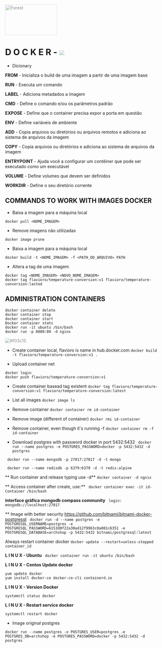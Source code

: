 <style>
img {
  opacity: 0.5;
}
</style>

<img src="https://miro.medium.com/max/336/0*rmv6pZTW2hfP2XYd.png" alt="Forest" width="170" height="100">

# D O C K E R - ![](https://miro.medium.com/max/336/0*rmv6pZTW2hfP2XYd.png)


* Dicionary
<p><strong>FROM</strong> - 
Inicializa o build de uma imagem a partir de uma imagem base

<p><strong>RUN</strong> - 
Executa um comando

<p><strong>LABEL</strong> - 
Adiciona metadados a imagem

<p><strong>CMD</strong> - 
Define o comando e/ou os parâmetros padrão

<p><strong>EXPOSE</strong> - 
Define que o container precisa expor a porta
em questão

<p><strong>ENV</strong> - 
Define variáveis de ambiente

<p><strong>ADD</strong> - 
Copia arquivos ou diretórios ou arquivos remotos
e adiciona ao sistema de arquivos da imagem

<p><strong>COPY</strong> - 
Copia arquivos ou diretórios e adiciona ao
sistema de arquivos da imagem

<p><strong>ENTRYPOINT</strong> - 
Ajuda você a configurar um contêiner que
pode ser executado como um executável

<p><strong>VOLUME</strong> - 
Define volumes que devem ser definidos

<p><strong>WORKDIR</strong> - 
Define o seu diretório corrente

## COMMANDS TO WORK WITH IMAGES DOCKER
* Baixa a imagem para a máquina local
```
docker pull <NOME_IMAGEM>
```

* Remove imagens não utilizadas
```
docker image prune
```

* Baixa a imagem para a máquina local
```
docker build -t <NOME_IMAGEM> -f <PATH_DO_ARQUIVO> PATH 
```

* Altera a tag de uma imagem
```
docker tag <NOME_IMAGEM> <NOVO_NOME_IMAGEM>
docker tag flavioro/temperature-conversion:v1 flavioro/temperature-conversion:lasted
```

## ADMINISTRATION CONTAINERS
```
docker container delete
docker container stop
docker container start
Docker container stats
docker run -it ubuntu /bin/bash
docker run -p 8080:80 -d nginx
```
![#f03c15](http://www.markbuckler.com/img/docker_high_level.png)

- Create container local, flavioro is name in hub.docker.com
```docker build -t flavioro/temperature-conversion:v1 . ```

- Upload container net
```
docker login  
docker push flavioro/temperature-conversion:v1
```
- Create container basead tag existent
```docker tag flavioro/temperature-conversion:v1 flavioro/temperature-conversion:latest```

- List all images
```docker image ls```

- Remove container
```docker container rm id-container```

- Remove image (different of container)
```docker rmi id-container```


- Remove container, even though it's running -f
```docker container rm -f id-container```

- Download postgres with password docker in port 5432:5432
``` docker run --name postgres -e POSTGRES_PASSWORD=docker -p 5432:5432 -d postgres```

``` docker run --name mongodb -p 27017:27017 -d -t mongo```

``` docker run --name redisdb -p 6379:6379 -d -t redis:alpine```

** Run container and release typing use -d**
``` docker container -d ngnix ```

** Access container after create, use:**
``` docker container exec -it id-Container /bin/bash```

**interface gráfica mongodb compass community**
``` login: mongodb://localhost:27017```

** Image with better security https://github.com/bitnami/bitnami-docker-postgresql
``` docker run -d --name postgres -e POSTGRESQL_USERNAME=postgres -e POSTGRESQL_PASSWORD=6153d0f22a30ad12f9963c0a081c6351 -e POSTGRESQL_DATABASE=archshop -p 5432:5432 bitnami/postgresql:latest```

Always restart container docker
```docker update --restart=unless-stopped container_id```

**L I N U X - Ubuntu**
 ``` docker container run -it ubuntu /bin/bash```

**L I N U X - Centos Update docker**
 ``` 
 yum update docker
 yum install docker-ce docker-ce-cli containerd.io
 ```
 
 **L I N U X - Version Docker**
 ``` 
systemctl status docker
 ```
 
 **L I N U X - Restart service docker**
 ``` 
 systemctl restart docker
 ``` 

* Image original postgres
``` 
docker run --name postgres -e POSTGRES_USER=postgres -e POSTGRES_DB=archshop -e POSTGRES_PASSWORD=docker -p 5432:5432 -d postgres
``` 
